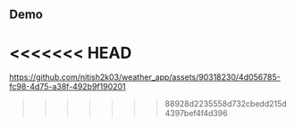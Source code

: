 ## Demo
<<<<<<< HEAD
=======

https://github.com/nitish2k03/weather_app/assets/90318230/4d056785-fc98-4d75-a38f-492b9f190201

>>>>>>> 88928d2235558d732cbedd215d4397bef4f4d396
